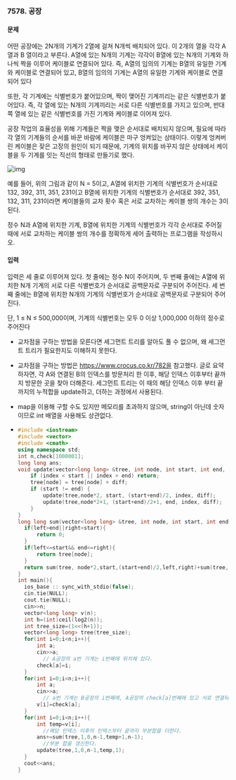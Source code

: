 ### 7578. 공장



#### 문제

어떤 공장에는 2N개의 기계가 2열에 걸쳐 N개씩 배치되어 있다. 이 2개의 열을 각각 A열과 B 열이라고 부른다. A열에 있는 N개의 기계는 각각이 B열에 있는 N개의 기계와 하나씩 짝을 이루어 케이블로 연결되어 있다. 즉, A열의 임의의 기계는 B열의 유일한 기계와 케이블로 연결되어 있고, B열의 임의의 기계는 A열의 유일한 기계와 케이블로 연결되어 있다

또한, 각 기계에는 식별번호가 붙어있으며, 짝이 맺어진 기계끼리는 같은 식별번호가 붙어있다. 즉, 각 열에 있는 N개의 기계끼리는 서로 다른 식별번호를 가지고 있으며, 반대쪽 열에 있는 같은 식별번호를 가진 기계와 케이블로 이어져 있다.

공장 작업의 효율성을 위해 기계들은 짝을 맺은 순서대로 배치되지 않으며, 필요에 따라 각 열의 기계들의 순서를 바꾼 바람에 케이블은 마구 엉켜있는 상태이다. 이렇게 엉켜버린 케이블은 잦은 고장의 원인이 되기 때문에, 기계의 위치를 바꾸지 않은 상태에서 케이블을 두 기계를 잇는 직선의 형태로 만들기로 했다.

![img](https://www.acmicpc.net/upload/images/gj.png)

예를 들어, 위의 그림과 같이 N = 5이고, A열에 위치한 기계의 식별번호가 순서대로 132, 392, 311, 351, 231이고 B열에 위치한 기계의 식별번호가 순서대로 392, 351, 132, 311, 231이라면 케이블들의 교차 횟수 혹은 서로 교차하는 케이블 쌍의 개수는 3이 된다.

정수 N과 A열에 위치한 기계, B열에 위치한 기계의 식별번호가 각각 순서대로 주어질 때에 서로 교차하는 케이블 쌍의 개수를 정확하게 세어 출력하는 프로그램을 작성하시오.

#### 입력

입력은 세 줄로 이루어져 있다. 첫 줄에는 정수 N이 주어지며, 두 번째 줄에는 A열에 위치한 N개 기계의 서로 다른 식별번호가 순서대로 공백문자로 구분되어 주어진다. 세 번째 줄에는 B열에 위치한 N개의 기계의 식별번호가 순서대로 공백문자로 구분되어 주어진다.

단, 1 ≤ N ≤ 500,000이며, 기계의 식별번호는 모두 0 이상 1,000,000 이하의 정수로 주어진다



- 교차점을 구하는 방법을 모른다면 세그먼트 트리를 알아도 풀 수 없으며, 왜 세그먼트 트리가 필요한지도 이해하지 못한다.

- 교차점을 구하는 방법은 https://www.crocus.co.kr/782을 참고했다. 글로 요약하자면, 각 A와 연결된 B의 인덱스를 방문처리 한 이후, 해당 인덱스 이후부터 끝까지 방문한 곳을 찾아 더해준다. 세그먼트 트리는 이 때의 해당 인덱스 이후 부터 끝까지의 누적합을 update하고, 더하는 과정에서 사용된다.

- map을 이용해 구할 수도 있지만 메모리를 초과하지 않으며, string이 아닌데 숫자이므로 int 배열을 사용해도 상관없다.

- ```c++
  #include <iostream>
  #include <vector>
  #include <cmath>
  using namespace std;
  int n,check[1000001];
  long long ans;
  void update(vector<long long> &tree, int node, int start, int end, int index, long long diff) {
      if (index < start || index > end) return;
      tree[node] = tree[node] + diff;
      if (start != end) {
          update(tree,node*2, start, (start+end)/2, index, diff);
          update(tree,node*2+1, (start+end)/2+1, end, index, diff);
      }
  }
  long long sum(vector<long long> &tree, int node, int start, int end, int left, int right){
  	if(left>end||right<start){
  		return 0;
  	}
  	if(left<=start&& end<=right){
  		return tree[node];
  	}
  	return sum(tree, node*2,start,(start+end)/2,left,right)+sum(tree, node*2+1,(start+end)/2+1,end,left,right);
  }
  int main(){
  	ios_base :: sync_with_stdio(false);
  	cin.tie(NULL);
  	cout.tie(NULL);
  	cin>>n;
  	vector<long long> v(n);
  	int h=(int)ceil(log2(n));
  	int tree_size=(1<<(h+1));
  	vector<long long> tree(tree_size);
  	for(int i=0;i<n;i++){
  		int a;
  		cin>>a;
          // A공장의 a번 기계는 i번째에 위치해 있다.
  		check[a]=i;
  	}
  	for(int i=0;i<n;i++){
  		int a;
  		cin>>a;
          // a번 기계는 B공장의 i번째에, A공장의 check[a]번째에 있고 서로 연결되어 있다.
  		v[i]=check[a];
  	}
  	for(int i=0;i<n;i++){
  		int temp=v[i];
          //해당 인덱스 이후의 인덱스부터 끝까지 부분합을 더한다.
  		ans+=sum(tree,1,0,n-1,temp+1,n-1);
          //부분 합을 갱신한다.
  		update(tree,1,0,n-1,temp,1);
  	}
  	cout<<ans;
  }
  ```

  